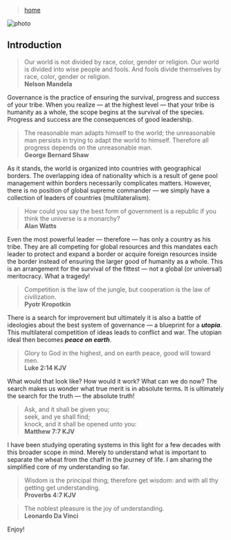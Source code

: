 > [home](../)

![photo](/governance/photos/peace.png)

## Introduction

> Our world is not divided by race, color, gender or religion.  Our world is divided into wise people and fools.  And fools divide themselves by race, color, gender or religion.  
> **Nelson Mandela**

Governance is the practice of ensuring the survival, progress and success of your tribe.  When you realize — at the highest level — that your tribe is humanity as a whole, the scope begins at the survival of the species.  Progress and success are the consequences of good leadership.

> The reasonable man adapts himself to the world; the unreasonable man persists in trying to adapt the world to himself.  Therefore all progress depends on the unreasonable man.  
> **George Bernard Shaw**

As it stands, the world is organized into countries with geographical borders.  The overlapping idea of nationality which is a result of gene pool management within borders necessarily complicates matters.  However, there is no position of global supreme commander — we simply have a collection of leaders of countries (multilateralism).

> How could you say the best form of government is a republic if you think the universe is a monarchy?  
> **Alan Watts**

Even the most powerful leader — therefore — has only a country as his tribe.  They are all competing for global resources and this mandates each leader to protect and expand a border or acquire foreign resources inside the border instead of ensuring the larger good of humanity as a whole.  This is an arrangement for the survival of the fittest — not a global (or universal) meritocracy.  What a tragedy!

> Competition is the law of the jungle, but cooperation is the law of civilization.  
> **Pyotr Kropotkin**

There is a search for improvement but ultimately it is also a battle of ideologies about the best system of governance — a blueprint for a **_utopia_**.  This multilateral competition of ideas leads to conflict and war.  The utopian ideal then becomes **_peace on earth_**.

> Glory to God in the highest, and on earth peace, good will toward men.  
> **Luke 2:14 KJV**

What would that look like?  How would it work?  What can we do now?  The search makes us wonder what true merit is in absolute terms.  It is ultimately the search for the truth — the absolute truth!

> Ask, and it shall be given you;  
> seek, and ye shall find;  
> knock, and it shall be opened unto you:  
> **Matthew 7:7 KJV**

I have been studying operating systems in this light for a few decades with this broader scope in mind.  Merely to understand what is important to separate the wheat from the chaff in the journey of life.  I am sharing the simplified core of my understanding so far.

> Wisdom is the principal thing; therefore get wisdom: and with all thy getting get understanding.  
> **Proverbs 4:7 KJV**

> The noblest pleasure is the joy of understanding.  
> **Leonardo Da Vinci**

Enjoy!
